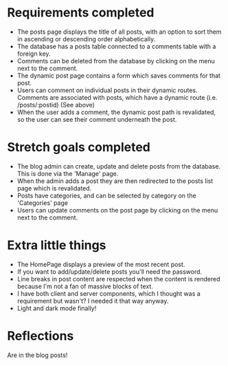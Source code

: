 # Requirements completed

- The posts page displays the title of all posts, with an option to sort them in ascending or descending order alphabetically.
- The database has a posts table connected to a comments table with a foreign key.
- Comments can be deleted from the database by clicking on the menu next to the comment.
- The dynamic post page contains a form which saves comments for that post.
- Users can comment on individual posts in their dynamic routes. Comments are associated with posts, which have a dynamic route (i.e. /posts/:postid) (See above)
- When the user adds a comment, the dynamic post path is revalidated, so the user can see their comment underneath the post.

# Stretch goals completed

- The blog admin can create, update and delete posts from the database. This is done via the 'Manage' page.
- When the admin adds a post they are then redirected to the posts list page which is revalidated.
- Posts have categories, and can be selected by category on the 'Categories' page
- Users can update comments on the post page by clicking on the menu next to the comment.

# Extra little things

- The HomePage displays a preview of the most recent post.
- If you want to add/update/delete posts you'll need the password.
- Line breaks in post content are respected when the content is rendered because I'm not a fan of massive blocks of text.
- I have both client and server components, which I thought was a requirement but wasn't? I needed it that way anyway.
- Light and dark mode finally!

# Reflections

Are in the blog posts!
